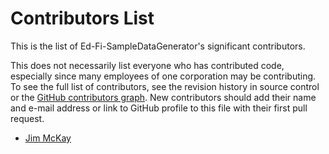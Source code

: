 # Contributors List

This is the list of Ed-Fi-SampleDataGenerator's significant contributors.

This does not necessarily list everyone who has contributed code, especially
since many employees of one corporation may be contributing. To see the full
list of contributors, see the revision history in source control or the [GitHub
contributors
graph](https://github.com/Ed-Fi-Alliance-OSS/Ed-Fi-SampleDataGenerator/graphs/contributors).
New contributors should add their name and e-mail address or link to GitHub
profile to this file with their first pull request.

* [Jim McKay](https://github.com/jamessmckay)
